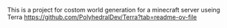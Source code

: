 This is a project for costom world generation for a minecraft server useing Terra https://github.com/PolyhedralDev/Terra?tab=readme-ov-file
